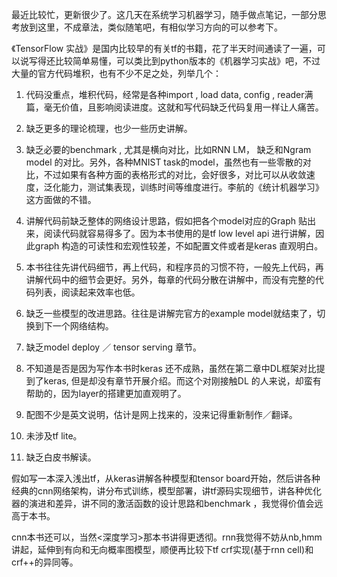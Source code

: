 最近比较忙，更新很少了。这几天在系统学习机器学习，随手做点笔记，一部分思考放到这里，不成章法，类似随笔吧，有相似学习方向的可以参考下。

《TensorFlow 实战》是国内比较早的有关tf的书籍，花了半天时间通读了一遍，可以说写得还比较简单易懂，可以类比到python版本的《机器学习实战》吧，不过大量的官方代码堆积，也有不少不足之处，列举几个：

1. 代码没重点，堆积代码，经常是各种import , load data, config , reader满篇，毫无价值，且影响阅读进度。这就和写代码缺乏代码复用一样让人痛苦。

2. 缺乏更多的理论梳理，也少一些历史讲解。

3. 缺乏必要的benchmark , 尤其是横向对比，比如RNN LM， 缺乏和Ngram model 的对比。另外，各种MNIST task的model，虽然也有一些零散的对比，不过如果有各种方面的表格形式的对比，会好很多，对比可以从收敛速度，泛化能力，测试集表现，训练时间等维度进行。李航的《统计机器学习》这方面做的不错。

4. 讲解代码前缺乏整体的网络设计思路，假如把各个model对应的Graph 贴出来，阅读代码就容易得多了。因为本书使用的是tf low level api 进行讲解，因此graph 构造的可读性和宏观性较差，不如配置文件或者是keras 直观明白。

5. 本书往往先讲代码细节，再上代码，和程序员的习惯不符，一般先上代码，再讲解代码中的细节会更好。另外，每章的代码分散在讲解中，而没有完整的代码列表，阅读起来效率也低。

6. 缺乏一些模型的改进思路。往往是讲解完官方的example model就结束了，切换到下一个网络结构。

7. 缺乏model deploy ／ tensor serving 章节。

8. 不知道是否是因为写作本书时keras 还不成熟，虽然在第二章中DL框架对比提到了keras, 但是却没有章节开展介绍。而这个对刚接触DL 的人来说，却蛮有帮助的，因为layer的搭建更加直观明了。

9. 配图不少是英文说明，估计是网上找来的，没来记得重新制作／翻译。

10. 未涉及tf lite。

11. 缺乏白皮书解读。

假如写一本深入浅出tf，从keras讲解各种模型和tensor board开始，然后讲各种经典的cnn网络架构，讲分布式训练，模型部署，讲tf源码实现细节，讲各种优化器的演进和差异，讲不同的激活函数的设计思路和benchmark ，我觉得价值会远高于本书。

cnn本书还可以，当然<深度学习>那本书讲得更透彻。rnn我觉得不妨从nb,hmm讲起，延伸到有向和无向概率图模型，顺便再比较下tf crf实现(基于rnn cell)和crf++的异同等。

<!--stackedit_data:
eyJoaXN0b3J5IjpbLTE3Njk0Njk3ODUsMTU0ODg5OTk1M119
-->